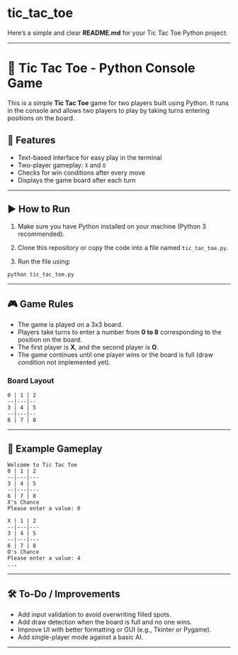 # tic_tac_toe
Here’s a simple and clear **README.md** for your Tic Tac Toe Python project:

---

# 🧩 Tic Tac Toe - Python Console Game

This is a simple **Tic Tac Toe** game for two players built using Python. It runs in the console and allows two players to play by taking turns entering positions on the board.

## 📝 Features

- Text-based interface for easy play in the terminal
- Two-player gameplay: `X` and `O`
- Checks for win conditions after every move
- Displays the game board after each turn

---

## ▶️ How to Run

1. Make sure you have Python installed on your machine (Python 3 recommended).

2. Clone this repository or copy the code into a file named `tic_tac_toe.py`.

3. Run the file using:

```bash
python tic_tac_toe.py
```

---

## 🎮 Game Rules

- The game is played on a 3x3 board.
- Players take turns to enter a number from **0 to 8** corresponding to the position on the board.
- The first player is **X**, and the second player is **O**.
- The game continues until one player wins or the board is full (draw condition not implemented yet).

### Board Layout

```
0 | 1 | 2
--|---|--
3 | 4 | 5
--|---|--
6 | 7 | 8
```

---

## 📌 Example Gameplay

```
Welcome to Tic Tac Toe
0 | 1 | 2 
--|---|---
3 | 4 | 5 
--|---|---
6 | 7 | 8 
X's Chance
Please enter a value: 0

X | 1 | 2 
--|---|---
3 | 4 | 5 
--|---|---
6 | 7 | 8 
O's Chance
Please enter a value: 4
...
```

---

## 🛠️ To-Do / Improvements

- Add input validation to avoid overwriting filled spots.
- Add draw detection when the board is full and no one wins.
- Improve UI with better formatting or GUI (e.g., Tkinter or Pygame).
- Add single-player mode against a basic AI.

---
